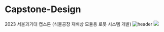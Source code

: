 # Capstone-Design
2023 서울과기대 캡스톤 (식물공장 재배상 모듈용 로봇 시스템 개발)
![header](https://capsule-render.vercel.app/api?type=soft,color='3399CC')
<img src="https://img.shields.io/badge/python-blue?style=flat&logo=python&logoColor=white"/>
